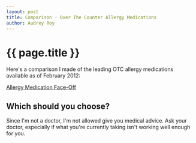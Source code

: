 ```yaml
---
layout: post
title: Comparison - Over The Counter Allergy Medications
author: Audrey Roy
---
```


{{ page.title }}
================

Here's a comparison I made of the leading OTC allergy medications available as of February 2012:

[Allergy Medication Face-Off](http://consumernotebook.com/grids/audreyr/allergy-medication-face-off/)

Which should you choose?
------------------------

Since I'm not a doctor, I'm not allowed give you medical advice.  Ask your doctor, especially if what you're currently taking isn't working well enough for you.
